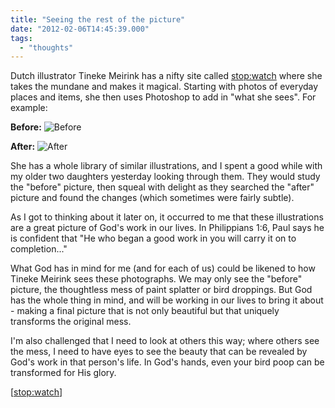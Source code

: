 ```yaml
---
title: "Seeing the rest of the picture"
date: "2012-02-06T14:45:39.000"
tags: 
  - "thoughts"
---
```


Dutch illustrator Tineke Meirink has a nifty site called [stop:watch](http://www.stop-watch.nl/) where she takes the mundane and makes it magical. Starting with photos of everyday places and items, she then uses Photoshop to add in "what she sees". For example:

**Before:** ![Before](http://1.bp.blogspot.com/-wKSp3fFK1n4/Ty0Z0pAnX7I/AAAAAAAAAgw/AA6bdc-6CTM/s640/DSC_5762_kl.jpg)

**After:** ![After](http://3.bp.blogspot.com/-RqYlB7WEkW4/Ty5sMcu6RwI/AAAAAAAAAhA/VbOuhXCwpP8/s640/Hnnngggh!_kl.jpg)

She has a whole library of similar illustrations, and I spent a good while with my older two daughters yesterday looking through them. They would study the "before" picture, then squeal with delight as they searched the "after" picture and found the changes (which sometimes were fairly subtle).

As I got to thinking about it later on, it occurred to me that these illustrations are a great picture of God's work in our lives. In Philippians 1:6, Paul says he is confident that "He who began a good work in you will carry it on to completion..."

What God has in mind for me (and for each of us) could be likened to how Tineke Meirink sees these photographs. We may only see the "before" picture, the thoughtless mess of paint splatter or bird droppings. But God has the whole thing in mind, and will be working in our lives to bring it about - making a final picture that is not only beautiful but that uniquely transforms the original mess.

I'm also challenged that I need to look at others this way; where others see the mess, I need to have eyes to see the beauty that can be revealed by God's work in that person's life. In God's hands, even your bird poop can be transformed for His glory.

\[[stop:watch](http://www.stop-watch.nl/)\]
